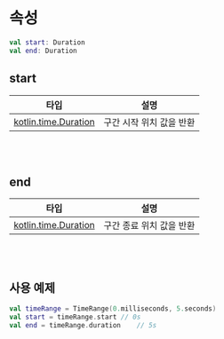 # 속성
```kotlin
val start: Duration
val end: Duration
```

## start
|타입|설명|
|:--:|--|
|[kotlin.time.Duration](https://kotlinlang.org/api/latest/jvm/stdlib/kotlin.time/-duration/)|구간 시작 위치 값을 반환|

<br><br>
## end
|타입|설명|
|:--:|--|
|[kotlin.time.Duration](https://kotlinlang.org/api/latest/jvm/stdlib/kotlin.time/-duration/)|구간 종료 위치 값을 반환|

<br><br>
## 사용 예제
```kotlin
val timeRange = TimeRange(0.milliseconds, 5.seconds)
val start = timeRange.start // 0s
val end = timeRange.duration    // 5s
```
